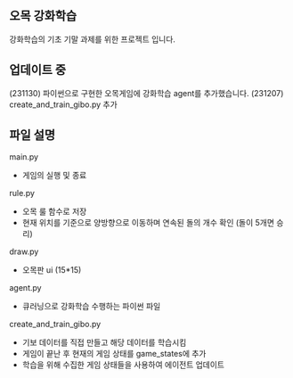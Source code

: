 ## 오목 강화학습
강화학습의 기초 기말 과제를 위한 프로젝트 입니다.

## 업데이트 중
(231130) 파이썬으로 구현한 오목게임에 강화학습 agent를 추가했습니다.
(231207) create_and_train_gibo.py 추가

## 파일 설명
main.py
 - 게임의 실행 및 종료

rule.py
 - 오목 룰 함수로 저장
 - 현재 위치를 기준으로 양방향으로 이동하며 연속된 돌의 개수 확인 (돌이 5개면 승리)

draw.py
 - 오목판 ui (15*15)

agent.py
 - 큐러닝으로 강화학습 수행하는 파이썬 파일

create_and_train_gibo.py
 - 기보 데이터를 직접 만들고 해당 데이터를 학습시킴
 - 게임이 끝난 후 현재의 게임 상태를 game_states에 추가
 - 학습을 위해 수집한 게임 상태들을 사용하여 에이전트 업데이트

